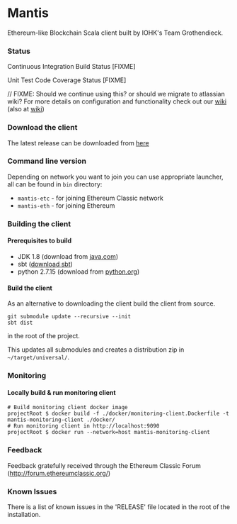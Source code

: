 # Mantis

Ethereum-like Blockchain Scala client built by IOHK's Team Grothendieck.

### Status

Continuous Integration Build Status [FIXME]

Unit Test Code Coverage Status [FIXME]

// FIXME: Should we continue using this? or should we migrate to atlassian wiki?
For more details on configuration and functionality check out our [wiki](http://mantis.readthedocs.io) (also at [wiki](https://github.com/input-output-hk/mantis/wiki))

### Download the client

The latest release can be downloaded from [here](https://github.com/input-output-hk/mantis/releases)

### Command line version

Depending on network you want to join you can use appropriate launcher, all can be found in `bin` directory:
  - `mantis-etc` - for joining Ethereum Classic network
  - `mantis-eth` - for joining Ethereum

### Building the client

#### Prerequisites to build

- JDK 1.8 (download from [java.com](http://www.java.com))
- sbt ([download sbt](http://www.scala-sbt.org/download.html))
- python 2.7.15 (download from [python.org](https://www.python.org/downloads/))

#### Build the client

As an alternative to downloading the client build the client from source.


```
git submodule update --recursive --init
sbt dist
```

in the root of the project.

This updates all submodules and creates a distribution zip in `~/target/universal/`.

### Monitoring

#### Locally build & run monitoring client

```
# Build monitoring client docker image
projectRoot $ docker build -f ./docker/monitoring-client.Dockerfile -t mantis-monitoring-client ./docker/
# Run monitoring client in http://localhost:9090
projectRoot $ docker run --network=host mantis-monitoring-client
```

### Feedback

Feedback gratefully received through the Ethereum Classic Forum (http://forum.ethereumclassic.org/)

### Known Issues

There is a list of known issues in the 'RELEASE' file located in the root of the installation.

